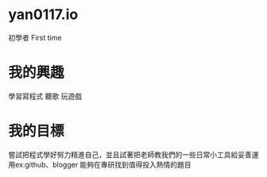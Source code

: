 # yan0117.io
初學者 First time

我的興趣
=======
學習寫程式 聽歌 玩遊戲

我的目標
=======
嘗試把程式學好努力精進自己，並且試著把老師教我們的一些日常小工具給妥善運用ex:github、blogger
能夠在專研找到值得投入熱情的題目


